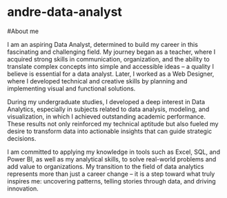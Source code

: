 # andre-data-analyst
#About me

I am an aspiring Data Analyst, determined to build my career in this fascinating and challenging field. My journey began as a teacher, where I acquired strong skills in communication, organization, and the ability to translate complex concepts into simple and accessible ideas – a quality I believe is essential for a data analyst. Later, I worked as a Web Designer, where I developed technical and creative skills by planning and implementing visual and functional solutions.

During my undergraduate studies, I developed a deep interest in Data Analytics, especially in subjects related to data analysis, modeling, and visualization, in which I achieved outstanding academic performance. These results not only reinforced my technical aptitude but also fueled my desire to transform data into actionable insights that can guide strategic decisions.

I am committed to applying my knowledge in tools such as Excel, SQL, and Power BI, as well as my analytical skills, to solve real-world problems and add value to organizations. My transition to the field of data analytics represents more than just a career change – it is a step toward what truly inspires me: uncovering patterns, telling stories through data, and driving innovation.

